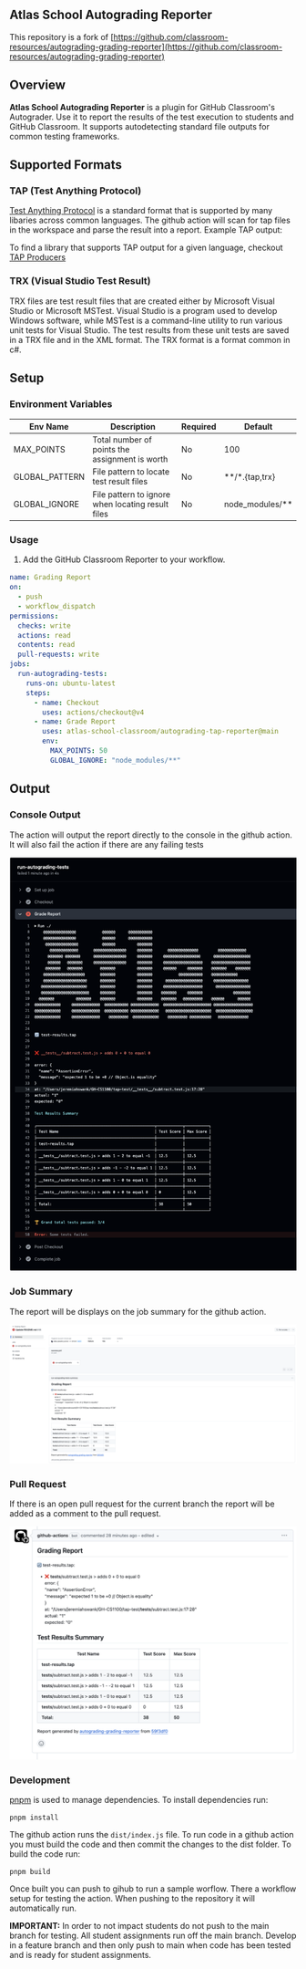 ## Atlas School Autograding Reporter

This repository is a fork of [https://github.com/classroom-resources/autograding-grading-reporter](https://github.com/classroom-resources/autograding-grading-reporter)

## Overview

**Atlas School Autograding Reporter** is a plugin for GitHub Classroom's Autograder. Use it to report the results of the test execution to students and GitHub Classroom. It supports autodetecting standard file outputs for common testing frameworks.

## Supported Formats

### TAP (Test Anything Protocol)

[Test Anything Protocol](https://testanything.org/) is a standard format that is supported by many libaries across common languages. The github action will scan for tap files in the workspace and parse the result into a report. Example TAP output:

To find a library that supports TAP output for a given language, checkout [TAP Producers](https://testanything.org/producers.html)

### TRX (Visual Studio Test Result)

TRX files are test result files that are created either by Microsoft Visual Studio or Microsoft MSTest. Visual Studio is a program used to develop Windows software, while MSTest is a command-line utility to run various unit tests for Visual Studio. The test results from these unit tests are saved in a TRX file and in the XML format. The TRX format is a format common in c#.

## Setup

### Environment Variables

| Env Name               | Description                                     | Required | Default |
| ---------------------- | ----------------------------------------------- | -------- | ------- |
| MAX_POINTS       | Total number of points the assignment is worth  | No       | 100     |
| GLOBAL_PATTERN | File pattern to locate test result files | No      |  **/*.{tap,trx}  |
| GLOBAL_IGNORE | File pattern to ignore when locating result files | No      |  node_modules/**  |

### Usage

1. Add the GitHub Classroom Reporter to your workflow.

```yaml
name: Grading Report
on:
  - push
  - workflow_dispatch
permissions:
  checks: write
  actions: read
  contents: read
  pull-requests: write
jobs:
  run-autograding-tests:
    runs-on: ubuntu-latest
    steps:
      - name: Checkout
        uses: actions/checkout@v4
      - name: Grade Report
        uses: atlas-school-classroom/autograding-tap-reporter@main
        env:
          MAX_POINTS: 50
          GLOBAL_IGNORE: "node_modules/**"
```

## Output

### Console Output

The action will output the report directly to the console in the github action. It will also fail the action if there are any failing tests

![](./assets/console.png)

### Job Summary

The report will be displays on the job summary for the github action.

![](./assets/job-summary.png)

### Pull Request

If there is an open pull request for the current branch the report will be added as a comment to the pull request.

![](./assets/pr.png)

### Development

[pnpm](https://pnpm.io) is used to manage dependencies. To install dependencies run:
```
pnpm install
```

The github action runs the `dist/index.js` file. To run code in a github action you must build the code and then commit the changes to the dist folder. To build the code run:

```
pnpm build
```

Once built you can push to gihub to run a sample worflow. There a workflow setup for testing the action. When pushing to the repository it will automatically run.

**IMPORTANT:** In order to not impact students do not push to the main branch for testing. All student assignments run off the main branch. Develop in a feature branch and then only push to main when code has been tested and is ready for student assignments.
